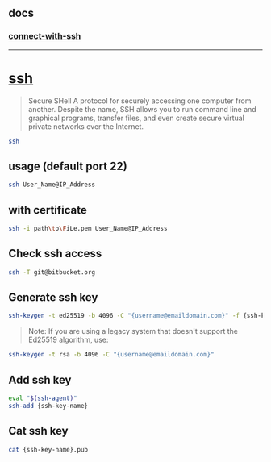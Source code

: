 ## docs

### [connect-with-ssh](https://ubuntu.com/core/docs/connect-with-ssh)

----
# [ssh](https://help.ubuntu.com/community/SSH?_ga=2.229119445.831229570.1668829950-721891094.1667176278)
> Secure SHell
> A protocol for securely accessing one computer from another. Despite the name, SSH allows you to run command line and graphical programs, transfer files, and even create secure virtual private networks over the Internet.

```bash
ssh
```

## usage (default port 22)

```bash
ssh User_Name@IP_Address
```

## with certificate

```bash
ssh -i path\to\FiLe.pem User_Name@IP_Address
```

## Check ssh access

```bash
ssh -T git@bitbucket.org
```

## Generate ssh key

```bash
ssh-keygen -t ed25519 -b 4096 -C "{username@emaildomain.com}" -f {ssh-key-name}
```

> Note: If you are using a legacy system that doesn't support the Ed25519 algorithm, use:

```bash
ssh-keygen -t rsa -b 4096 -C "{username@emaildomain.com}"
```

## Add ssh key

```bash
eval "$(ssh-agent)"
ssh-add {ssh-key-name}
```

## Cat ssh key

```bash
cat {ssh-key-name}.pub
```
